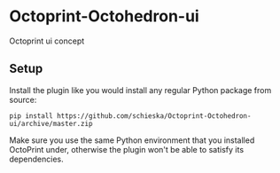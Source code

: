 # Octoprint-Octohedron-ui
Octoprint ui concept

## Setup

Install the plugin like you would install any regular Python package from source:

    pip install https://github.com/schieska/Octoprint-Octohedron-ui/archive/master.zip
    
Make sure you use the same Python environment that you installed OctoPrint under, otherwise the plugin
won't be able to satisfy its dependencies.


